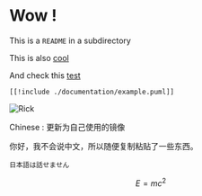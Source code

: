 # Wow !

This is a `README` in a subdirectory

This is also [cool](/usecase/cool)

And check this [test](documentation/test.md)

```plantuml
[[!include ./documentation/example.puml]]
```

![Rick](../usecase/img.png ':size=10')

Chinese : 更新为自己使用的镜像

你好，我不会说中文，所以随便复制粘贴了一些东西。

`日本語は話せません`

$$E=mc^2$$